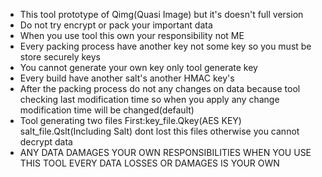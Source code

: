 * This tool prototype of Qimg(Quasi Image) but it's doesn't full version
* Do not try encrypt or pack your important data
* When you use tool this own your responsibility not ME
* Every packing process have another key not some key so you must be store securely keys
* You cannot generate your own key only tool generate key
* Every build have another salt's another HMAC key's
* After the packing process do not any changes on data because tool checking last modification time so when you apply any change modification time will be changed(default)
* Tool generating two files First:key_file.Qkey(AES KEY) salt_file.Qslt(Including Salt) dont lost this files otherwise you cannot decrypt data
* ANY DATA DAMAGES YOUR OWN RESPONSIBILITIES WHEN YOU USE THIS TOOL EVERY DATA LOSSES OR DAMAGES IS YOUR OWN
